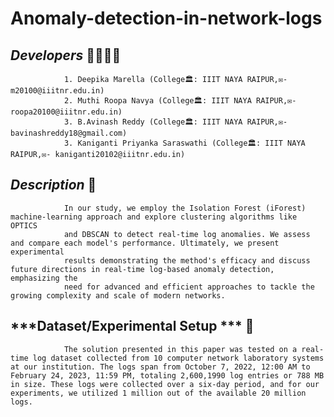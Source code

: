 # Anomaly-detection-in-network-logs

## ***Developers*** 👧👧👦👧
                1. Deepika Marella (College🏛️: IIIT NAYA RAIPUR,✉️- m20100@iiitnr.edu.in)
                2. Muthi Roopa Navya (College🏛️: IIIT NAYA RAIPUR,✉️- roopa20100@iiitnr.edu.in)
                3. B.Avinash Reddy (College🏛️: IIIT NAYA RAIPUR,✉️- bavinashreddy18@gmail.com)
                3. Kaniganti Priyanka Saraswathi (College🏛️: IIIT NAYA RAIPUR,✉️- kaniganti20102@iiitnr.edu.in)


## ***Description*** 📝 
                In our study, we employ the Isolation Forest (iForest) machine-learning approach and explore clustering algorithms like OPTICS 
                and DBSCAN to detect real-time log anomalies. We assess and compare each model's performance. Ultimately, we present experimental 
                results demonstrating the method's efficacy and discuss future directions in real-time log-based anomaly detection, emphasizing the 
                need for advanced and efficient approaches to tackle the growing complexity and scale of modern networks.
                
## ***Dataset/Experimental Setup *** 📝 
                The solution presented in this paper was tested on a real-time log dataset collected from 10 computer network laboratory systems at our institution. The logs span from October 7, 2022, 12:00 AM to February 24, 2023, 11:59 PM, totaling 2,600,1990 log entries or 788 MB in size. These logs were collected over a six-day period, and for our experiments, we utilized 1 million out of the available 20 million logs.
